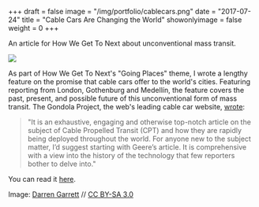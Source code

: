 +++
draft = false
image = "/img/portfolio/cablecars.png"
date = "2017-07-24"
title = "Cable Cars Are Changing the World"
showonlyimage = false
weight = 0
+++

An article for How We Get To Next about unconventional mass transit.

<!--more-->

![](/img/portfolio/cablecars.png)

As part of How We Get To Next's "Going Places" theme, I wrote a lengthy feature on the promise that cable cars offer to the world's cities. Featuring reporting from London, Gothenburg and Medellín, the feature covers the past, present, and possible future of this unconventional form of mass transit. The Gondola Project, the web's leading cable car website, [wrote](http://gondolaproject.com/2017/03/12/reaction-cable-cars-are-changing-the-world/): 

> "It is an exhaustive, engaging and otherwise top-notch article on the subject of Cable Propelled Transit (CPT) and how they are rapidly being deployed throughout the world. For anyone new to the subject matter, I’d suggest starting with Geere’s article. It is comprehensive with a view into the history of the technology that few reporters bother to delve into."

You can read it [here](https://howwegettonext.com/cable-cars-are-changing-the-world-61f2b803c129).

Image: [Darren Garrett](https://howwegettonext.com/cable-cars-are-changing-the-world-61f2b803c129) // [CC BY-SA 3.0](https://creativecommons.org/licenses/by-sa/3.0/)